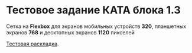 
# Тестовое задание КАТА блока 1.3

Сетка на **Flexbox** для экранов мобильных устройств **320**, планшетных экранов **768** и десктопных экранов **1120** пикселей

[Тестовая раскладка](https://mrbtr.github.io/test-layout/ "GutHub Pages").
